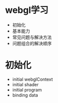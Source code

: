 # webgl学习 #
  * 初始化
  * 基本能力
  * 常见问题与解决方法
  * 问题组合的解决顺序

# 初始化 #
  * initial webglContext
  * initial shader
  * initial program
  * binding data
